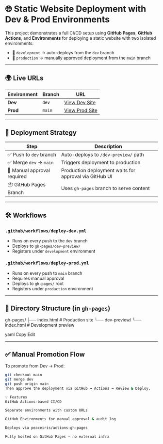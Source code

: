 # 🌐 Static Website Deployment with Dev & Prod Environments

This project demonstrates a full CI/CD setup using **GitHub Pages**, **GitHub Actions**, and **Environments** for deploying a static website with two isolated environments:

- 🧪 `development` → auto-deploys from the `dev` branch
- 🚀 `production` → manually approved deployment from the `main` branch

---

## 🌍 Live URLs

| Environment | Branch | URL |
|-------------|--------|-----|
| **Dev**     | `dev`  | [View Dev Site](https://swapnilpawar8767.github.io/env-test/dev-preview/) |
| **Prod**    | `main` | [View Prod Site](https://swapnilpawar8767.github.io/env-test/) |

---

## 🚀 Deployment Strategy

| Step | Description |
|------|-------------|
| ✅ Push to `dev` branch | Auto-deploys to `/dev-preview/` path |
| ✅ Merge `dev` → `main` | Triggers deployment to production |
| 🛑 Manual approval required | Production deployment waits for approval via GitHub UI |
| 📦 GitHub Pages Branch | Uses `gh-pages` branch to serve content |

---

## 🛠️ Workflows

### `.github/workflows/deploy-dev.yml`

- Runs on every push to the `dev` branch
- Deploys to `gh-pages/dev-preview/`
- Registers under `development` environment

### `.github/workflows/deploy-prod.yml`

- Runs on every push to `main` branch
- Requires manual approval
- Deploys to `gh-pages/` root
- Registers under `production` environment

---

## 📁 Directory Structure (in `gh-pages`)

gh-pages/
├── index.html # Production site
└── dev-preview/
└── index.html # Development preview

yaml
Copy
Edit

---

## ✅ Manual Promotion Flow

To promote from Dev → Prod:

```bash
git checkout main
git merge dev
git push origin main
Then approve the deployment via GitHub → Actions → Review & Deploy.

💡 Features
GitHub Actions-based CI/CD

Separate environments with custom URLs

GitHub Environments for manual approval & audit log

Deploys via peaceiris/actions-gh-pages

Fully hosted on GitHub Pages — no external infra
